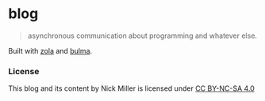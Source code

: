 blog
====

> asynchronous communication about programming and whatever else.

Built with [zola](https://www.getzola.org/) and [bulma](https://bulma.io/).

### License

This blog and its content by Nick Miller is licensed under [CC BY-NC-SA 4.0](https://creativecommons.org/licenses/by-nc-sa/4.0/?ref=chooser-v1)
